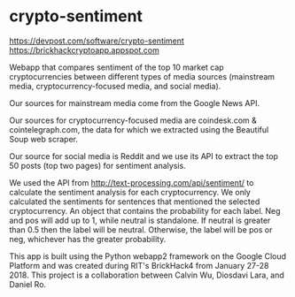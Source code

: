 # crypto-sentiment

https://devpost.com/software/crypto-sentiment
https://brickhackcryptoapp.appspot.com

Webapp that compares sentiment of the top 10 market cap cryptocurrencies between different types of media sources (mainstream media, cryptocurrency-focused media, and social media).

Our sources for mainstream media come from the Google News API. 

Our sources for cryptocurrency-focused media are coindesk.com & cointelegraph.com, the data for which we extracted using the Beautiful Soup web scraper. 

Our source for social media is Reddit and we use its API to extract the top 50 posts (top two pages) for sentiment analysis.

We used the API from http://text-processing.com/api/sentiment/ to calculate the sentiment analysis for each cryptocurrency. We only calculated the sentiments for sentences that mentioned the selected cryptocurrency. An object that contains the probability for each label. Neg and pos will add up to 1, while neutral is standalone. If neutral is greater than 0.5 then the label will be neutral. Otherwise, the label will be pos or neg, whichever has the greater probability.
 

This app is built using the Python webapp2 framework on the Google Cloud Platform and was created during RIT's BrickHack4 from January 27-28 2018.
This project is a collaboration between Calvin Wu, Diosdavi Lara, and Daniel Ro.
